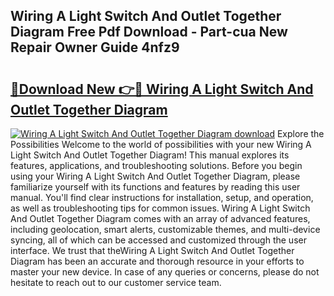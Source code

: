 ## Wiring A Light Switch And Outlet Together Diagram Free Pdf Download - Part-cua New Repair Owner Guide 4nfz9

# <h2><a href="http://dfnylo0.blite.top/?on=Wiring+A+Light+Switch+And+Outlet+Together+Diagram">🔗Download New 👉🔴 Wiring A Light Switch And Outlet Together Diagram</a></h2>

[![Wiring A Light Switch And Outlet Together Diagram download](https://i.imgur.com/lujVjoI.png)](http://dfnylo0.blite.top/?on=Wiring+A+Light+Switch+And+Outlet+Together+Diagram)
Explore the Possibilities Welcome to the world of possibilities with your new Wiring A Light Switch And Outlet Together Diagram! This manual explores its features, applications, and troubleshooting solutions. Before you begin using your Wiring A Light Switch And Outlet Together Diagram, please familiarize yourself with its functions and features by reading this user manual. You'll find clear instructions for installation, setup, and operation, as well as troubleshooting tips for common issues. Wiring A Light Switch And Outlet Together Diagram comes with an array of advanced features, including geolocation, smart alerts, customizable themes, and multi-device syncing, all of which can be accessed and customized through the user interface. We trust that theWiring A Light Switch And Outlet Together Diagram has been an accurate and thorough resource in your efforts to master your new device. In case of any queries or concerns, please do not hesitate to reach out to our customer service team.
